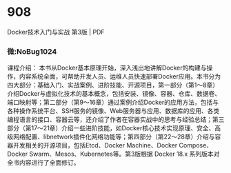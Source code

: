 # 908
Docker技术入门与实战 第3版 | PDF
### 微:NoBug1024 


课程介绍：
本书从Docker基本原理开始，深入浅出地讲解Docker的构建与操作，内容系统全面，可帮助开发人员、运维人员快速部署Docker应用。本书分为四大部分：基础入门、实战案例、进阶技能、开源项目，第一部分（第1～8章）介绍Docker与虚拟化技术的基本概念，包括安装、镜像、容器、仓库、数据卷、端口映射等；第二部分（第9～16章）通过案例介绍Docker的应用方法，包括与各种操作系统平台、SSH服务的镜像、Web服务器与应用、数据库的应用、各类编程语言的接口、容器云等，还介绍了作者在容器实战中的思考与经验总结；第三部分（第17～21章）介绍一些进阶技能，如Docker核心技术实现原理、安全、高级网络配置、libnetwork插件化网络功能等；第四部分（第22～28章）介绍与容器开发相关的开源项目，包括Etcd、Docker Machine、Docker Compose、Docker Swarm、Mesos、Kubernetes等。第3版根据 Docker 18.x 系列版本对全书内容进行了全面修订。
